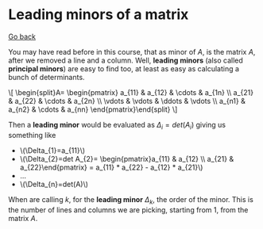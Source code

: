 # Leading minors of a matrix

[Go back](../index.md#definiteness-of-a-matrix)

You may have read before in this course, that as minor of $A$, is the matrix $A$, after we removed a line and a column. Well, **leading minors** (also called **principal minors**) are easy to find too, at least as easy as calculating a bunch of determinants.

<div>
\[
\begin{split}A= \begin{pmatrix}
a_{11} & a_{12} & \cdots & a_{1n} \\
a_{21} & a_{22} & \cdots & a_{2n} \\
\vdots & \vdots & \ddots & \vdots \\
a_{n1} & a_{n2} & \cdots & a_{nn}
\end{pmatrix}\end{split}
\]
</div>

Then a **leading minor** would be evaluated as $\Delta_{i}=det(A_{i})$ giving us something like

<ul>
<li>\(\Delta_{1}=a_{11}\)</li>
<li>\(\Delta_{2}=det A_{2}= \begin{pmatrix}a_{11} & a_{12} \\ a_{21} & a_{22}\end{pmatrix} = a_{11} * a_{22} - a_{12} * a_{21}\)</li>
<li>...</li>
<li>\(\Delta_{n}=det(A)\)</li>
</ul>

When are calling $k$, for the **leading minor** $\Delta_k$, the order of the minor. This is the number of lines and columns we are picking, starting from 1, from the matrix $A$.